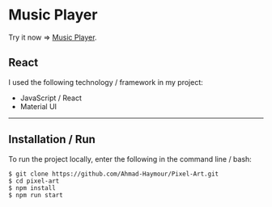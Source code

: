 

# Music Player

Try it now  => [Music Player](https://music-player22.netlify.app/).

## React

I used the following technology / framework in my project:

- JavaScript / React
- Material UI
---

## Installation / Run

To run the project locally, enter the following in the command line / bash:

```console
$ git clone https://github.com/Ahmad-Haymour/Pixel-Art.git
$ cd pixel-art
$ npm install
$ npm run start
```
